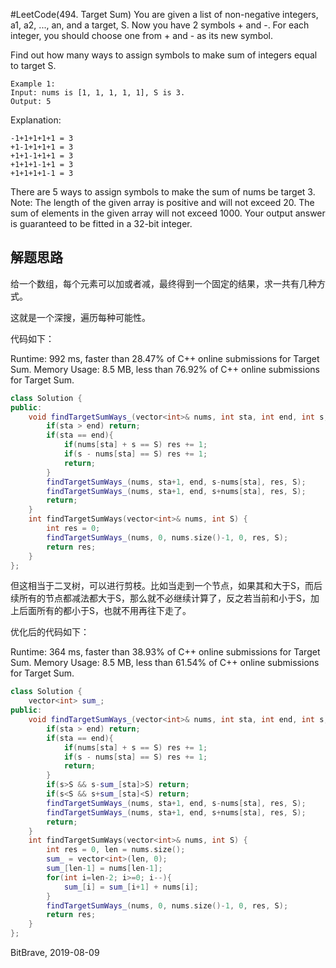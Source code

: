 #LeetCode(494. Target Sum)
You are given a list of non-negative integers, a1, a2, ..., an, and a target, S. Now you have 2 symbols + and -. For each integer, you should choose one from + and - as its new symbol.

Find out how many ways to assign symbols to make sum of integers equal to target S.

    Example 1:
    Input: nums is [1, 1, 1, 1, 1], S is 3. 
    Output: 5
Explanation: 

    -1+1+1+1+1 = 3
    +1-1+1+1+1 = 3
    +1+1-1+1+1 = 3
    +1+1+1-1+1 = 3
    +1+1+1+1-1 = 3

There are 5 ways to assign symbols to make the sum of nums be target 3.
Note:
The length of the given array is positive and will not exceed 20.
The sum of elements in the given array will not exceed 1000.
Your output answer is guaranteed to be fitted in a 32-bit integer.

## 解题思路
给一个数组，每个元素可以加或者减，最终得到一个固定的结果，求一共有几种方式。

这就是一个深搜，遍历每种可能性。

代码如下：

Runtime: 992 ms, faster than 28.47% of C++ online submissions for Target Sum.
Memory Usage: 8.5 MB, less than 76.92% of C++ online submissions for Target Sum.

```c++
class Solution {
public:
    void findTargetSumWays_(vector<int>& nums, int sta, int end, int s, int& res, int S){
        if(sta > end) return;
        if(sta == end){
            if(nums[sta] + s == S) res += 1;
            if(s - nums[sta] == S) res += 1;
            return;
        }
        findTargetSumWays_(nums, sta+1, end, s-nums[sta], res, S);
        findTargetSumWays_(nums, sta+1, end, s+nums[sta], res, S);
        return;
    }
    int findTargetSumWays(vector<int>& nums, int S) {
        int res = 0;
        findTargetSumWays_(nums, 0, nums.size()-1, 0, res, S);
        return res;
    }
};
```

但这相当于二叉树，可以进行剪枝。比如当走到一个节点，如果其和大于S，而后续所有的节点都减法都大于S，那么就不必继续计算了，反之若当前和小于S，加上后面所有的都小于S，也就不用再往下走了。

优化后的代码如下：

Runtime: 364 ms, faster than 38.93% of C++ online submissions for Target Sum.
Memory Usage: 8.5 MB, less than 61.54% of C++ online submissions for Target Sum.

```C++
class Solution {
    vector<int> sum_;
public:
    void findTargetSumWays_(vector<int>& nums, int sta, int end, int s, int& res, int S){
        if(sta > end) return;
        if(sta == end){
            if(nums[sta] + s == S) res += 1;
            if(s - nums[sta] == S) res += 1;
            return;
        }
        if(s>S && s-sum_[sta]>S) return;
        if(s<S && s+sum_[sta]<S) return;
        findTargetSumWays_(nums, sta+1, end, s-nums[sta], res, S);
        findTargetSumWays_(nums, sta+1, end, s+nums[sta], res, S);
        return;
    }
    int findTargetSumWays(vector<int>& nums, int S) {
        int res = 0, len = nums.size();
        sum_ = vector<int>(len, 0);
        sum_[len-1] = nums[len-1];
        for(int i=len-2; i>=0; i--){
            sum_[i] = sum_[i+1] + nums[i]; 
        }
        findTargetSumWays_(nums, 0, nums.size()-1, 0, res, S);
        return res;
    }
};
```

BitBrave, 2019-08-09